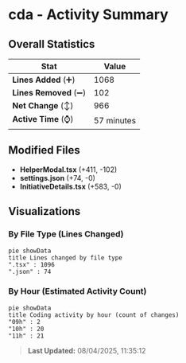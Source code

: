 # cda - Activity Summary 

## Overall Statistics

| Stat                   | Value                                                             |
| ---------------------- | ----------------------------------------------------------------- |
| **Lines Added** (➕)   | 1068                                          |
| **Lines Removed** (➖) | 102                                        |
| **Net Change** (↕)    | 966                |
| **Active Time** (⌚)   | 57 minutes |


## Modified Files
- **HelperModal.tsx** (+411, -102)
- **settings.json** (+74, -0)
- **InitiativeDetails.tsx** (+583, -0)

## Visualizations

### By File Type (Lines Changed)

```mermaid
pie showData
title Lines changed by file type
".tsx" : 1096
".json" : 74
```

### By Hour (Estimated Activity Count)

```mermaid
pie showData
title Coding activity by hour (count of changes)
"09h" : 2
"10h" : 20
"11h" : 21
```


> **Last Updated:** 08/04/2025, 11:35:12